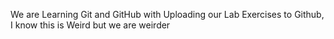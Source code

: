 We are Learning Git and GitHub with Uploading our Lab Exercises to Github, I know this is Weird but we are weirder 
